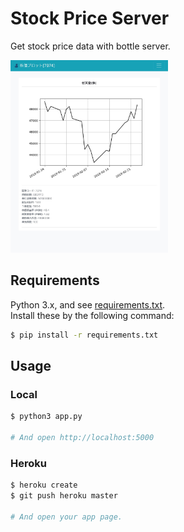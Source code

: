 # Stock Price Server

Get stock price data with bottle server.

<img src="https://github.com/Surumerf/stock_bottle/blob/master/docs/example.jpg" width="50%">

## Requirements

Python 3.x, and see [requirements.txt](https://github.com/Surumerf/stock_bottle/blob/master/requirements.txt).  
Install these by the following command:

```sh
$ pip install -r requirements.txt
```

## Usage

### Local

```sh
$ python3 app.py

# And open http://localhost:5000
```

### Heroku

```sh
$ heroku create
$ git push heroku master

# And open your app page.
```

